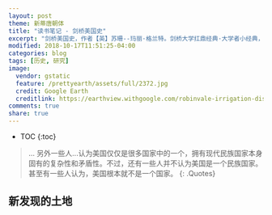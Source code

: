 ```yaml
---
layout: post
theme: 新蒂唐朝体
title: "读书笔记 - 剑桥美国史"
excerpt: "剑桥美国史，作者【英】苏珊--玛丽·格兰特。剑桥大学扛鼎经典·大学者小经典，一本书谙熟美国"
modified: 2018-10-17T11:51:25-04:00
categories: blog
tags: [历史, 研究]
image:
  vendor: gstatic
  feature: /prettyearth/assets/full/2372.jpg
  credit: Google Earth
  creditlink: https://earthview.withgoogle.com/robinvale-irrigation-district-section-c-australia-2372
comments: true
share: true
---
```


* TOC
{:toc}

> ... 另外一些人...认为美国仅仅是很多国家中的一个，拥有现代民族国家本身固有的复杂性和矛盾性。不过，还有一些人并不认为美国是一个民族国家。甚至有一些人认为，美国根本就不是一个国家。
{: .Quotes}

## 新发现的土地

